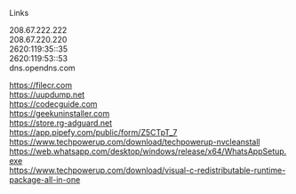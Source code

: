 Links

208.67.222.222        
208.67.220.220      
2620:119:35::35         
2620:119:53::53	      
dns.opendns.com           

https://filecr.com         
https://uupdump.net        
https://codecguide.com       
https://geekuninstaller.com        
https://store.rg-adguard.net          
https://app.pipefy.com/public/form/Z5CTpT_7       
https://www.techpowerup.com/download/techpowerup-nvcleanstall      
https://web.whatsapp.com/desktop/windows/release/x64/WhatsAppSetup.exe      
https://www.techpowerup.com/download/visual-c-redistributable-runtime-package-all-in-one         

